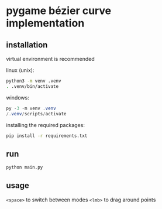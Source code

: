 # pygame bézier curve implementation

## installation
virtual environment is recommended

linux (unix):
``` bash
python3 -m venv .venv
. .venv/bin/activate
```

windows:
``` powershell
py -3 -m venv .venv
/.venv/scripts/activate
```

installing the required packages:
``` bash
pip install -r requirements.txt
```

## run
``` bash
python main.py
```

## usage
`<space>` to switch between modes
`<lmb>` to drag around points
